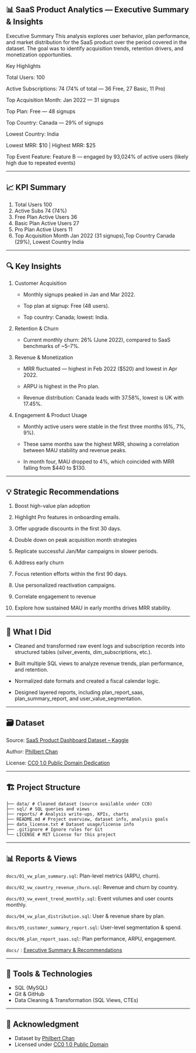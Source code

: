 ## 📊 SaaS Product Analytics — Executive Summary & Insights

Executive Summary
This analysis explores user behavior, plan performance, and market distribution for the SaaS product over the period covered in the dataset. The goal was to identify acquisition trends, retention drivers, and monetization opportunities.

Key Highlights

Total Users: 100

Active Subscriptions: 74 (74% of total — 36 Free, 27 Basic, 11 Pro)

Top Acquisition Month: Jan 2022 — 31 signups

Top Plan: Free — 48 signups

Top Country: Canada — 29% of signups

Lowest Country: India

Lowest MRR: $10 | Highest MRR: $25

Top Event Feature: Feature B — engaged by 93,024% of active users (likely high due to repeated events)

---

## 📈 KPI Summary


1. Total Users	100
2. Active Subs	74 (74%)
3. Free Plan Active Users	36
4. Basic Plan Active Users	27
5. Pro Plan Active Users	11
6. Top Acquisition Month	Jan 2022 (31 signups),Top Country	Canada (29%), Lowest Country	India

---

## 🔍 Key Insights

1. Customer Acquisition
   
   - Monthly signups peaked in Jan and Mar 2022.

   - Top plan at signup: Free (48 users).

   - Top country: Canada; lowest: India.

2. Retention & Churn
   
   - Current monthly churn: 26% (June 2022), compared to SaaS benchmarks of ~5–7%.

3. Revenue & Monetization

   - MRR fluctuated — highest in Feb 2022 ($520) and lowest in Apr 2022.
    
   - ARPU is highest in the Pro plan.
    
   - Revenue distribution: Canada leads with 37.58%, lowest is UK with 17.45%.

4. Engagement & Product Usage
   
   - Monthly active users were stable in the first three months (6%, 7%, 9%).
    
   - These same months saw the highest MRR, showing a correlation between MAU stability and revenue peaks.
    
   - In month four, MAU dropped to 4%, which coincided with MRR falling from $440 to $130.

---

## 💡 Strategic Recommendations

1. Boost high-value plan adoption

2. Highlight Pro features in onboarding emails.

3. Offer upgrade discounts in the first 30 days.

4. Double down on peak acquisition month strategies

5. Replicate successful Jan/Mar campaigns in slower periods.

6. Address early churn

7. Focus retention efforts within the first 90 days.

8. Use personalized reactivation campaigns.

9. Correlate engagement to revenue

10. Explore how sustained MAU in early months drives MRR stability.

---

## 🧠 What I Did

- Cleaned and transformed raw event logs and subscription records into structured tables (silver_events, dim_subscriptions, etc.).

- Built multiple SQL views to analyze revenue trends, plan performance, and retention.

- Normalized date formats and created a fiscal calendar logic.

- Designed layered reports, including plan_report_saas, plan_summary_report, and user_value_segmentation.

---

## 🗃️ Dataset

Source: [SaaS Product Dashboard Dataset – Kaggle](https://www.kaggle.com/datasets/philbertchan/saas-product-dashboard-mau-feature-usage-mrr)

Author:  [Philbert Chan](https://www.kaggle.com/philbertchan)

License:  [CC0 1.0 Public Domain Dedication](https://creativecommons.org/publicdomain/zero/1.0/)

---

## 🏗️ Project Structure

```
├── data/ # Cleaned dataset (source available under CC0)
├── sql/ # SQL queries and views
├── reports/ # Analysis write-ups, KPIs, charts
├── README.md # Project overview, dataset info, analysis goals
├── data_license.txt # Dataset usage/license info
├── .gitignore # Ignore rules for Git
└── LICENSE # MIT License for this project
```

---


## 📊 Reports & Views

`docs/01_vw_plan_summary.sql`: Plan-level metrics (ARPU, churn).

`docs/02_vw_country_revenue_churn.sql`: Revenue and churn by country.

`docs/03_vw_event_trend_monthly.sql`: Event volumes and user counts monthly.

`docs/04_vw_plan_distribution.sql`: User & revenue share by plan.

`docs/05_customer_summary_report.sql`: User-level segmentation & spend.

`docs/06_plan_report_saas.sql`: Plan performance, ARPU, engagement.

`docs/` :   [Executive Summary & Recommendations](docs/executive_summary.md)

---

## 🔧 Tools & Technologies

- SQL (MySQL)
- Git & GitHub
- Data Cleaning & Transformation (SQL Views, CTEs)

---
  
## 🙌 Acknowledgment

- Dataset by [Philbert Chan](https://www.kaggle.com/philbertchan)  
- Licensed under [CC0 1.0 Public Domain](https://creativecommons.org/publicdomain/zero/1.0/)

